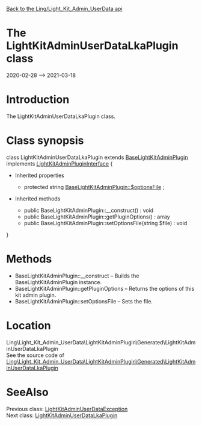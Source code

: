 [Back to the Ling/Light_Kit_Admin_UserData api](https://github.com/lingtalfi/Light_Kit_Admin_UserData/blob/master/doc/api/Ling/Light_Kit_Admin_UserData.md)



The LightKitAdminUserDataLkaPlugin class
================
2020-02-28 --> 2021-03-18






Introduction
============

The LightKitAdminUserDataLkaPlugin class.



Class synopsis
==============


class <span class="pl-k">LightKitAdminUserDataLkaPlugin</span> extends [BaseLightKitAdminPlugin](https://github.com/lingtalfi/Light_Kit_Admin/blob/master/doc/api/Ling/Light_Kit_Admin/LightKitAdminPlugin/BaseLightKitAdminPlugin.md) implements [LightKitAdminPluginInterface](https://github.com/lingtalfi/Light_Kit_Admin/blob/master/doc/api/Ling/Light_Kit_Admin/LightKitAdminPlugin/LightKitAdminPluginInterface.md) {

- Inherited properties
    - protected string [BaseLightKitAdminPlugin::$optionsFile](#property-optionsFile) ;

- Inherited methods
    - public BaseLightKitAdminPlugin::__construct() : void
    - public BaseLightKitAdminPlugin::getPluginOptions() : array
    - public BaseLightKitAdminPlugin::setOptionsFile(string $file) : void

}






Methods
==============

- BaseLightKitAdminPlugin::__construct &ndash; Builds the BaseLightKitAdminPlugin instance.
- BaseLightKitAdminPlugin::getPluginOptions &ndash; Returns the options of this kit admin plugin.
- BaseLightKitAdminPlugin::setOptionsFile &ndash; Sets the file.





Location
=============
Ling\Light_Kit_Admin_UserData\LightKitAdminPlugin\Generated\LightKitAdminUserDataLkaPlugin<br>
See the source code of [Ling\Light_Kit_Admin_UserData\LightKitAdminPlugin\Generated\LightKitAdminUserDataLkaPlugin](https://github.com/lingtalfi/Light_Kit_Admin_UserData/blob/master/LightKitAdminPlugin/Generated/LightKitAdminUserDataLkaPlugin.php)



SeeAlso
==============
Previous class: [LightKitAdminUserDataException](https://github.com/lingtalfi/Light_Kit_Admin_UserData/blob/master/doc/api/Ling/Light_Kit_Admin_UserData/Exception/LightKitAdminUserDataException.md)<br>Next class: [LightKitAdminUserDataLkaPlugin](https://github.com/lingtalfi/Light_Kit_Admin_UserData/blob/master/doc/api/Ling/Light_Kit_Admin_UserData/LightKitAdminPlugin/LightKitAdminUserDataLkaPlugin.md)<br>
